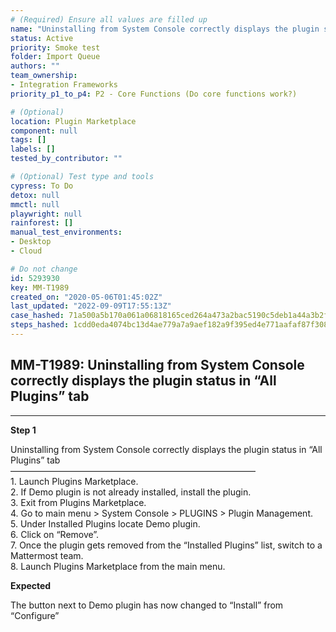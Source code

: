 ```yaml
---
# (Required) Ensure all values are filled up
name: "Uninstalling from System Console correctly displays the plugin status in “All Plugins” tab"
status: Active
priority: Smoke test
folder: Import Queue
authors: ""
team_ownership: 
- Integration Frameworks
priority_p1_to_p4: P2 - Core Functions (Do core functions work?)

# (Optional)
location: Plugin Marketplace
component: null
tags: []
labels: []
tested_by_contributor: ""

# (Optional) Test type and tools
cypress: To Do
detox: null
mmctl: null
playwright: null
rainforest: []
manual_test_environments: 
- Desktop
- Cloud

# Do not change
id: 5293930
key: MM-T1989
created_on: "2020-05-06T01:45:02Z"
last_updated: "2022-09-09T17:55:13Z"
case_hashed: 71a500a5b170a061a06818165ced264a473a2bac5190c5deb1a44a3b2fc633a595ad2f3aae48b1c6299f7a2ac0e87992
steps_hashed: 1cdd0eda4074bc13d4ae779a7a9aef182a9f395ed4e771aafaf87f308aef56f16b2d5742733126fe9ac9e07d3511db5d
---
```


<!-- (Auto-generated) Based on frontmatter's "key" and "name" -->

## MM-T1989: Uninstalling from System Console correctly displays the plugin status in “All Plugins” tab

---

**Step 1**

Uninstalling from System Console correctly displays the plugin status in “All Plugins” tab\
————————————————————————————\
1\. Launch Plugins Marketplace.\
2\. If Demo plugin is not already installed, install the plugin.\
3\. Exit from Plugins Marketplace.\
4\. Go to main menu > System Console > PLUGINS > Plugin Management.\
5\. Under Installed Plugins locate Demo plugin.\
6\. Click on “Remove”.\
7\. Once the plugin gets removed from the “Installed Plugins” list, switch to a Mattermost team.\
8\. Launch Plugins Marketplace from the main menu.

**Expected**

The button next to Demo plugin has now changed to “Install” from “Configure”
